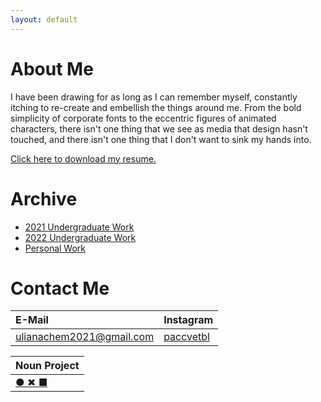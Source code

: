 ```yaml
---
layout: default
---
```


# About Me

I have been drawing for as long as I can remember myself, constantly itching to re-create and embellish the things around me. From the bold simplicity of corporate fonts to the eccentric figures of animated characters, there isn't one thing that we see as media that design hasn't touched, and there isn't one thing that I don't want to sink my hands into.

[Click here to download my resume.](https://drive.google.com/uc?export=download&id=12JD0weEU6C7r8rU1X3iASWEQtDgfk9yL)

# Archive

* [2021 Undergraduate Work](./main_undergraduate21.html)
* [2022 Undergraduate Work](./main_undergraduate22.html)
* [Personal Work](./main_personal.html)

# Contact Me

|E-Mail                  |Instagram                                        |
|:-----------------------|:------------------------------------------------|
|ulianachem2021@gmail.com|[paccvetbl](https://www.instagram.com/paccvetbl/)|

|Noun Project                                        |
|:---------------------------------------------------|
|[● ✖ ■](https://thenounproject.com/ulianachem2021/)|
